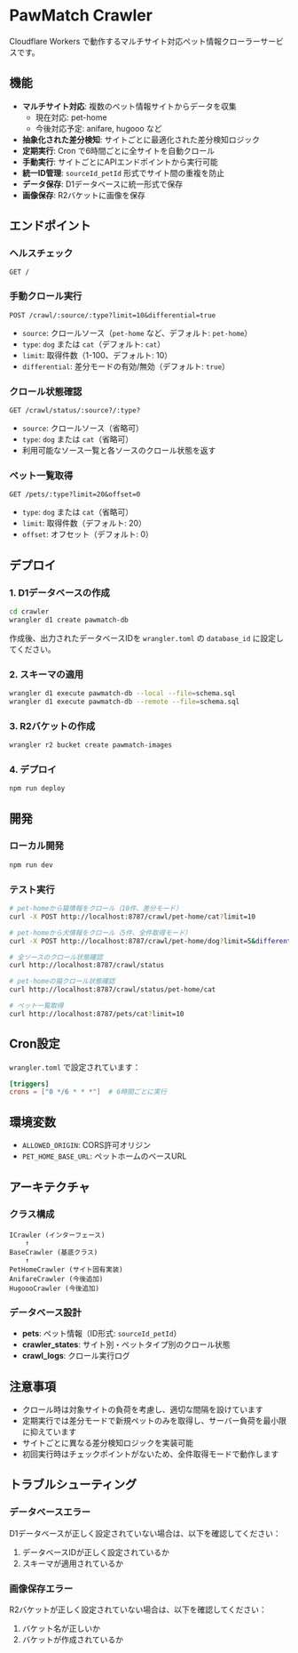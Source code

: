 # PawMatch Crawler

Cloudflare Workers で動作するマルチサイト対応ペット情報クローラーサービスです。

## 機能

- **マルチサイト対応**: 複数のペット情報サイトからデータを収集
  - 現在対応: pet-home
  - 今後対応予定: anifare, hugooo など
- **抽象化された差分検知**: サイトごとに最適化された差分検知ロジック
- **定期実行**: Cron で6時間ごとに全サイトを自動クロール
- **手動実行**: サイトごとにAPIエンドポイントから実行可能
- **統一ID管理**: `sourceId_petId` 形式でサイト間の重複を防止
- **データ保存**: D1データベースに統一形式で保存
- **画像保存**: R2バケットに画像を保存

## エンドポイント

### ヘルスチェック
```
GET /
```

### 手動クロール実行
```
POST /crawl/:source/:type?limit=10&differential=true
```
- `source`: クロールソース（`pet-home` など、デフォルト: `pet-home`）
- `type`: `dog` または `cat`（デフォルト: `cat`）
- `limit`: 取得件数（1-100、デフォルト: 10）
- `differential`: 差分モードの有効/無効（デフォルト: `true`）

### クロール状態確認
```
GET /crawl/status/:source?/:type?
```
- `source`: クロールソース（省略可）
- `type`: `dog` または `cat`（省略可）
- 利用可能なソース一覧と各ソースのクロール状態を返す

### ペット一覧取得
```
GET /pets/:type?limit=20&offset=0
```
- `type`: `dog` または `cat`（省略可）
- `limit`: 取得件数（デフォルト: 20）
- `offset`: オフセット（デフォルト: 0）

## デプロイ

### 1. D1データベースの作成
```bash
cd crawler
wrangler d1 create pawmatch-db
```

作成後、出力されたデータベースIDを `wrangler.toml` の `database_id` に設定してください。

### 2. スキーマの適用
```bash
wrangler d1 execute pawmatch-db --local --file=schema.sql
wrangler d1 execute pawmatch-db --remote --file=schema.sql
```

### 3. R2バケットの作成
```bash
wrangler r2 bucket create pawmatch-images
```

### 4. デプロイ
```bash
npm run deploy
```

## 開発

### ローカル開発
```bash
npm run dev
```

### テスト実行
```bash
# pet-homeから猫情報をクロール（10件、差分モード）
curl -X POST http://localhost:8787/crawl/pet-home/cat?limit=10

# pet-homeから犬情報をクロール（5件、全件取得モード）
curl -X POST http://localhost:8787/crawl/pet-home/dog?limit=5&differential=false

# 全ソースのクロール状態確認
curl http://localhost:8787/crawl/status

# pet-homeの猫クロール状態確認
curl http://localhost:8787/crawl/status/pet-home/cat

# ペット一覧取得
curl http://localhost:8787/pets/cat?limit=10
```

## Cron設定

`wrangler.toml` で設定されています：
```toml
[triggers]
crons = ["0 */6 * * *"]  # 6時間ごとに実行
```

## 環境変数

- `ALLOWED_ORIGIN`: CORS許可オリジン
- `PET_HOME_BASE_URL`: ペットホームのベースURL

## アーキテクチャ

### クラス構成

```
ICrawler (インターフェース)
    ↑
BaseCrawler (基底クラス)
    ↑
PetHomeCrawler (サイト固有実装)
AnifareCrawler (今後追加)
HugoooCrawler (今後追加)
```

### データベース設計

- **pets**: ペット情報（ID形式: `sourceId_petId`）
- **crawler_states**: サイト別・ペットタイプ別のクロール状態
- **crawl_logs**: クロール実行ログ

## 注意事項

- クロール時は対象サイトの負荷を考慮し、適切な間隔を設けています
- 定期実行では差分モードで新規ペットのみを取得し、サーバー負荷を最小限に抑えています
- サイトごとに異なる差分検知ロジックを実装可能
- 初回実行時はチェックポイントがないため、全件取得モードで動作します

## トラブルシューティング

### データベースエラー
D1データベースが正しく設定されていない場合は、以下を確認してください：
1. データベースIDが正しく設定されているか
2. スキーマが適用されているか

### 画像保存エラー
R2バケットが正しく設定されていない場合は、以下を確認してください：
1. バケット名が正しいか
2. バケットが作成されているか